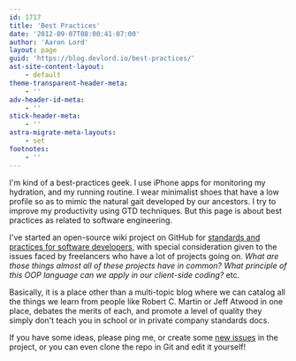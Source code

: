 ```yaml
---
id: 1717
title: 'Best Practices'
date: '2012-09-07T08:00:41-07:00'
author: 'Aaron Lord'
layout: page
guid: 'https://blog.devlord.io/best-practices/'
ast-site-content-layout:
    - default
theme-transparent-header-meta:
    - ''
adv-header-id-meta:
    - ''
stick-header-meta:
    - ''
astra-migrate-meta-layouts:
    - set
footnotes:
    - ''
---
```


I'm kind of a best-practices geek. I use iPhone apps for monitoring my hydration, and my running routine. I wear minimalist shoes that have a low profile so as to mimic the natural gait developed by our ancestors. I try to improve my productivity using GTD techniques. But this page is about best practices as related to software engineering.

I've started an open-source wiki project on GitHub for <a href="https://lorddev.github.io/coding-standards/">standards and practices for software developers</a>, with special consideration given to the issues faced by freelancers who have a lot of projects going on. <i>What are those things almost all of these projects have in common?</i> <i>What principle of this OOP language can we apply in our client-side coding?</i> etc.

Basically, it is a place other than a multi-topic blog where we can catalog all the things we learn from people like Robert C. Martin or Jeff Atwood in one place, debates the merits of each, and promote a level of quality they simply don't teach you in school or in private company standards docs.

If you have some ideas, please ping me, or create some <a href="https://github.com/lorddev/coding-standards/issues">new issues</a> in the project, or you can even clone the repo in Git and edit it yourself!